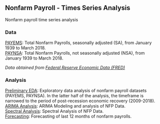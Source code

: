 ## Nonfarm Payroll - Times Series Analysis
Nonfarm payroll time series analysis  

### Data
[PAYEMS](PAYEMS.csv): Total Nonfarm Payrolls, seasonally adjusted (SA), from January 1939 to March 2018.  
[PAYNSA](PAYNSA.csv): Total Nonfarm Payrolls, not seasonally adjusted (NSA), from January 1939 to March 2018.  

*Data obtained from [Federal Reserve Economic Data (FRED)](https://fred.stlouisfed.org/)*  

### Analysis
[Preliminary EDA](project-nfp.md): Exploratory data analysis of nonfarm payroll datasets (PAYEMS, PAYNSA). In the latter half of the analysis, the timeframe is narrowed to the period of post-recession economic recovery (2009-2018).  
[ARIMA Analysis](project-nfp-arima.md): ARIMA Modeling and analysis of NFP Data.  
[Spectral Analysis](project-nfp-spectral.md): Spectral Analysis of NFP Data.  
[Forecasting](project-nfp-forecasting.md): Forecasting of last 12 months of nonfarm payrolls.  

